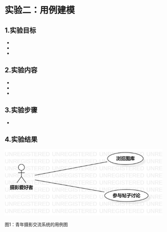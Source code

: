 # 实验二：用例建模

## 1.实验目标

- 
- 
- 

## 2.实验内容

- 
- 
- 

## 3.实验步骤

- 

## 4.实验结果

![用例图](./Lab2_UseCaseDiagram.jpg)

图1：青年摄影交流系统的用例图
